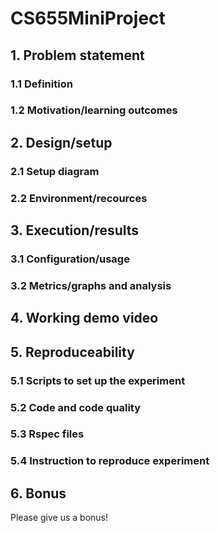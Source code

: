 # CS655MiniProject

## 1. Problem statement

### 1.1 Definition

### 1.2 Motivation/learning outcomes

## 2. Design/setup

### 2.1 Setup diagram

### 2.2 Environment/recources

## 3. Execution/results

### 3.1 Configuration/usage

### 3.2 Metrics/graphs and analysis

## 4. Working demo video

## 5. Reproduceability

### 5.1 Scripts to set up the experiment

### 5.2 Code and code quality

### 5.3 Rspec files

### 5.4 Instruction to reproduce  experiment

## 6. Bonus

Please give us a bonus!
